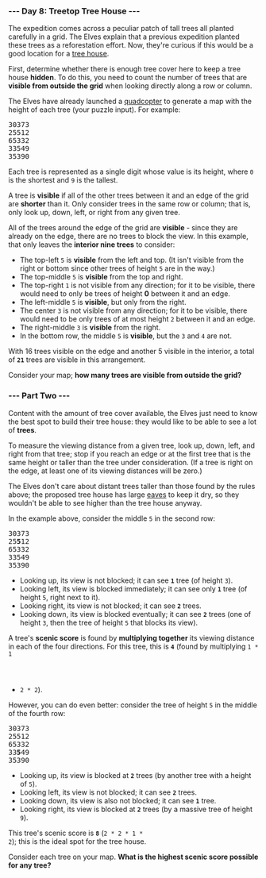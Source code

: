 ### --- Day 8: Treetop Tree House ---

The expedition comes across a peculiar patch of tall trees all planted carefully in a grid. The
Elves explain that a previous expedition planted these trees as a reforestation effort. Now, they're
curious if this would be a good location for a [tree
house](https://en.wikipedia.org/wiki/Tree_house).

First, determine whether there is enough tree cover here to keep a tree house <b>hidden</b>. To do
this, you need to count the number of trees that are <b>visible from outside the grid</b> when
looking directly along a row or column.

The Elves have already launched a [quadcopter](https://en.wikipedia.org/wiki/Quadcopter) to generate
a map with the height of each tree (your puzzle input). For example:

<pre>
30373
25512
65332
33549
35390
</pre>

Each tree is represented as a single digit whose value is its height, where <code>0</code> is the
shortest and <code>9</code> is the tallest.

A tree is <b>visible</b> if all of the other trees between it and an edge of the grid are
<b>shorter</b> than it. Only consider trees in the same row or column; that is, only look up, down,
left, or right from any given tree.

All of the trees around the edge of the grid are <b>visible</b> - since they are already on the
edge, there are no trees to block the view. In this example, that only leaves the <b>interior nine
trees</b> to consider:

- The top-left <code>5</code> is <b>visible</b> from the left and top. (It isn't visible from the
  right or bottom since other trees of height <code>5</code> are in the way.)
- The top-middle <code>5</code> is <b>visible</b> from the top and right.
- The top-right <code>1</code> is not visible from any direction; for it to be visible, there would
  need to only be trees of height <b>0</b> between it and an edge.
- The left-middle <code>5</code> is <b>visible</b>, but only from the right.
- The center <code>3</code> is not visible from any direction; for it to be visible, there would
  need to be only trees of at most height <code>2</code> between it and an edge.
- The right-middle <code>3</code> is <b>visible</b> from the right.
- In the bottom row, the middle <code>5</code> is <b>visible</b>, but the <code>3</code> and
  <code>4</code> are not.

With 16 trees visible on the edge and another 5 visible in the interior, a total of
<b><code>21</code></b> trees are visible in this arrangement.

Consider your map; <b>how many trees are visible from outside the grid?</b>

### --- Part Two ---

Content with the amount of tree cover available, the Elves just need to know the best spot to build
their tree house: they would like to be able to see a lot of <b>trees</b>.

To measure the viewing distance from a given tree, look up, down, left, and right from that tree;
stop if you reach an edge or at the first tree that is the same height or taller than the tree under
consideration. (If a tree is right on the edge, at least one of its viewing distances will be zero.)

The Elves don't care about distant trees taller than those found by the rules above; the proposed
tree house has large [eaves](https://en.wikipedia.org/wiki/Eaves) to keep it dry, so they wouldn't
be able to see higher than the tree house anyway.

In the example above, consider the middle <code>5</code> in the second row:

<pre>
30373
25<b>5</b>12
65332
33549
35390
</pre>

- Looking up, its view is not blocked; it can see <b><code>1</code></b> tree (of height
  <code>3</code>).
- Looking left, its view is blocked immediately; it can see only <b><code>1</code></b> tree (of
  height <code>5</code>, right next to it).
- Looking right, its view is not blocked; it can see <b><code>2</code></b> trees.
- Looking down, its view is blocked eventually; it can see <b><code>2</code></b> trees (one of
  height <code>3</code>, then the tree of height <code>5</code> that blocks its view).

A tree's <b>scenic score</b> is found by <b>multiplying together</b> its viewing distance in each of
the four directions. For this tree, this is <b><code>4</code></b> (found by multiplying <code>1 * 1
* 2 * 2</code>).

However, you can do even better: consider the tree of height <code>5</code> in the middle of the
fourth row:

<pre>
30373
25512
65332
33<b>5</b>49
35390
</pre>

- Looking up, its view is blocked at <b><code>2</code></b> trees (by another tree with a height of
  <code>5</code>).
- Looking left, its view is not blocked; it can see <b><code>2</code></b> trees.
- Looking down, its view is also not blocked; it can see <b><code>1</code></b> tree.
- Looking right, its view is blocked at <b><code>2</code></b> trees (by a massive tree of height
  <code>9</code>).

This tree's scenic score is <b><code>8</code></b> (<code>2 * 2 * 1 * 2</code>); this is the ideal
spot for the tree house.

Consider each tree on your map. <b>What is the highest scenic score possible for any tree?</b>
